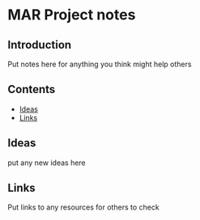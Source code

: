 # MAR Project notes

## Introduction
Put notes here for anything you think might help others

## Contents

- [Ideas](#Ideas)
- [Links](#Links)


## Ideas
put any new ideas here

## Links
Put links to any resources for others to check